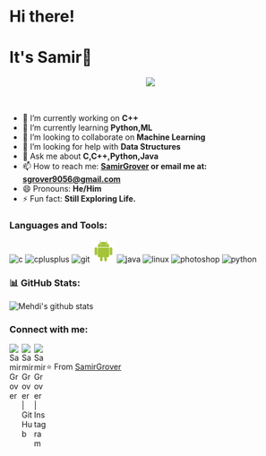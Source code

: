 # Hi there!
# It's Samir👋

<div align="center">

![](https://komarev.com/ghpvc/?username=SamirGrover)

</div>
<br/>

- 🔭 I’m currently working on **C++**
- 🌱 I’m currently learning **Python,ML**
- 👯 I’m looking to collaborate on **Machine Learning**
- 🤔 I’m looking for help with **Data Structures**
- 💬 Ask me about **C,C++,Python,Java**
- 📫 How to reach me: **[SamirGrover](https://www.linkedin.com/in/samirgrover786/) or email me at: sgrover9056@gmail.com**
- 😄 Pronouns: **He/Him**
- ⚡ Fun fact: **Still Exploring Life.**

### Languages and Tools:
<p align="left"><img src="https://devicons.github.io/devicon/devicon.git/icons/c/c-original.svg" alt="c" width="40" height="40"/> 
  <img src="https://devicons.github.io/devicon/devicon.git/icons/cplusplus/cplusplus-original.svg" alt="cplusplus" width="40" height="40"/>
  <img src="https://www.vectorlogo.zone/logos/git-scm/git-scm-icon.svg" alt="git" width="40" height="40"/> 
  <img src="https://github.com/devicons/devicon/blob/master/icons/android/android-original.svg" alt="Android" width="40" height="40"/> 
  <img src="https://devicons.github.io/devicon/devicon.git/icons/java/java-original-wordmark.svg" alt="java" width="40" height="40"/> 
  <img src="https://devicons.github.io/devicon/devicon.git/icons/linux/linux-original.svg" alt="linux" width="40" height="40"/>
  <img src="https://devicons.github.io/devicon/devicon.git/icons/photoshop/photoshop-plain.svg" alt="photoshop" width="40" height="40"/> 
  <img src="https://devicons.github.io/devicon/devicon.git/icons/python/python-original.svg" alt="python" width="40" height="40"/></p>
 
### 📊 GitHub Stats:
![Mehdi's github stats](https://github-readme-stats.vercel.app/api?username=SamirGrover&show_icons=true&hide_border=true&theme=dracula&count_private=true)

<!--![Top lang](https://github-readme-stats.anuraghazra1.vercel.app/api/top-langs/?username=SamirGrover&layout=compact&theme=radical)-->

### Connect with me:
[<img align="left" alt="Samir Grover" width="22px" src="https://www.flaticon.com/svg/static/icons/svg/174/174857.svg" />][linkedin]
[<img align="left" alt="SamirGrover | GitHub" width="22px" src="https://www.flaticon.com/svg/static/icons/svg/25/25231.svg" />][github]
[<img align="left" alt="Samir Grover | Instagram" width="22px" src="https://cdn.worldvectorlogo.com/logos/instagram-2016.svg" />][instagram]
<br/>

[linkedin]: https://www.linkedin.com/in/samirgrover786/
[instagram]: https://www.instagram.com/
[github]: https://github.com/SamirGrover
⭐️ From [SamirGrover](https://github.com/SamirGrover)
